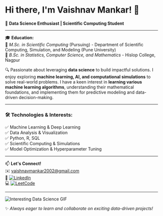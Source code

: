 # Hi there, I'm Vaishnav Mankar! 👋

🚀 **Data Science Enthusiast | Scientific Computing Student**

---

🎓 **Education:**  
📌 *M.Sc. in Scientific Computing* (Pursuing) - Department of Scientific Computing, Simulation, and Modeling (Pune University)  
📌 *B.Sc. in Statistics, Computer Science, and Mathematics* - Hislop College, Nagpur  

🔍 Passionate about leveraging **data science** to build impactful solutions. I enjoy exploring **machine learning, AI, and computational simulations** to solve real-world problems. I have a keen interest in **learning various machine learning algorithms**, understanding their mathematical foundations, and implementing them for predictive modeling and data-driven decision-making.

---

### 🛠️ Technologies & Interests:
✅ Machine Learning & Deep Learning  
✅ Data Analysis & Visualization  
✅ Python, R, SQL  
✅ Scientific Computing & Simulations  
✅ Model Optimization & Hyperparameter Tuning  

---

📫 **Let's Connect!**  
✉️ vaishnavmankar2002@gmail.com  
🔗 [![LinkedIn](https://img.shields.io/badge/-LinkedIn-blue?style=flat&logo=linkedin)](https://www.linkedin.com/in/vaishnav-mankar-616454205/)  
💻 [![LeetCode](https://img.shields.io/badge/-LeetCode-orange?style=flat&logo=leetcode)](https://leetcode.com/u/vmankar2910/)  

---

![Interesting Data Science GIF](https://media.giphy.com/media/xT9IgzoKnwFNmISR8I/giphy.gif)  

✨ *Always eager to learn and collaborate on exciting data-driven projects!*

